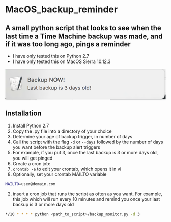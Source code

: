 # MacOS_backup_reminder
## A small python script that looks to see when the last time a Time Machine backup was made, and if it was too long ago, pings a reminder
* I have only tested this on Python 2.7
* I have only tested this on MacOS Sierra 10.12.3

![example alert](https://github.com/oerbilgin/MacOS_backup_reminder/blob/master/example_alert.png)

## Installation
1. Install Python 2.7
2. Copy the .py file into a directory of your choice
2. Determine your age of backup trigger, in number of days
  1. Call the script with the flag `-d` or `--days` followed by the number of days you want before the backup alert triggers
  2. For example, if you put 3, once the last backup is 3 or more days old, you will get pinged
3. Create a cron job:
  1. `crontab -e` to edit your crontab, which opens it in vi
  2. Optionally, set your crontab MAILTO variable
  ```bash
  MAILTO=user@domain.com
  ```
  2. insert a cron job that runs the script as often as you want. For example, this job which will run every 10 minutes and remind you once your last backup is 3 or more days old
  ```bash
  */10 * * * * python <path_to_script>/backup_monitor.py -d 3
  ```
